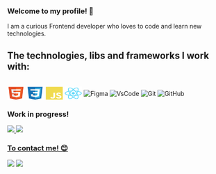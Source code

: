 ### Welcome to my profile! 👋

I am a curious Frontend developer who loves to code and learn new technologies.


## The technologies, libs and frameworks I work with:


<div style="display: inline_block"><br>
  <img align="center" alt="HTML" height="30" width="40" src="https://raw.githubusercontent.com/devicons/devicon/master/icons/html5/html5-original.svg">
  <img align="center" alt="CSS" height="30" width="40" src="https://raw.githubusercontent.com/devicons/devicon/master/icons/css3/css3-original.svg">
  <img align="center" alt="JS" height="30" width="40" src="https://raw.githubusercontent.com/devicons/devicon/master/icons/javascript/javascript-plain.svg">
  <img align="center" alt="icon-React" height="30" width="40" src="https://raw.githubusercontent.com/devicons/devicon/master/icons/react/react-original.svg">
  <img align="center" alt="Figma" width="30" height="40" src="https://cdn.jsdelivr.net/gh/devicons/devicon/icons/figma/figma-original.svg">
  <img align="center" alt="VsCode" width="30" height="40" src="https://cdn.jsdelivr.net/gh/devicons/devicon/icons/vscode/vscode-original.svg">
  <img align="center" alt="Git" width="30" height="40" src="https://cdn.jsdelivr.net/gh/devicons/devicon/icons/git/git-original.svg">
  <img align="center" alt="GitHub" width="30" height="40" src="https://cdn.jsdelivr.net/gh/devicons/devicon/icons/github/github-original.svg">
  
<!-- </div>
    [Snake animation](https://github.com/Bo83dev/Bo83dev/blob/output/github-contribution-grid-snake.svg)
 </div>
 -->
<br>
  
### Work in progress!
  
<div>
  <a href="https://github.com/Caroline-Barbosa-Vilar">
  <img height="180em" src="https://github-readme-stats.vercel.app/api?username=Caroline-Barbosa-Vilar&show_icons=true&theme=radical&include_all_commits=true&count_private=true"/> 
  <img height="180em" src="https://github-readme-stats.vercel.app/api/top-langs/?username=Caroline-Barbosa-Vilar&layout=compact&langs_count=6&theme=radical"/>
</div>

  ### To contact me! 😊
 
<div> 
  <a href = "mailto:cbarbosavilar@gmail.com"><img src="https://img.shields.io/badge/-Gmail-D14836?style=for-the-badge&logo=gmail&logoColor=white" target="_blank"></a>
  <a href="https://www.linkedin.com/in/carolinebarbosavilar/" target="_blank"><img src="https://img.shields.io/badge/-LinkedIn-%230077B5?style=for-the-badge&logo=linkedin&logoColor=white" target="_blank"></a> 
 
